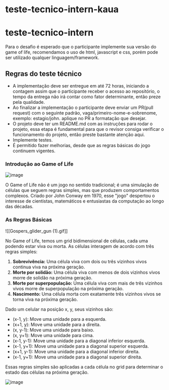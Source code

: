 # teste-tecnico-intern-kaua

# teste-tecnico-intern



Para o desafio é esperado que o participante implemente sua versão do game of life, recomendamos o uso de html, javascript e css, porém pode ser utilizado qualquer linguagem/framework.

## Regras do teste técnico

- A implementação deve ser entregue em até 72 horas, iniciando a contagem assim que o participante receber o acesso ao repositório, o tempo da entrega não irá contar como fator determinante, então preze pela qualidade. 
- Ao finalizar a implementação o participante deve enviar um PR(pull request) com o seguinte padrão, vaga/primeiro-nome-e-sobrenome, exemplo: estagio/john. aplique no PR a formatação que desejar.
- O projeto deve ter um README.md com as instruções para rodar o projeto, essa etapa é fundamental para que o revisor consiga verificar o funcionamento do projeto, então preste bastante atenção aqui.
- Implemente testes.
- É permitido fazer melhorias, desde que as regras básicas do jogo continuem vigentes. 

### Introdução ao Game of Life

![image](https://upload.wikimedia.org/wikipedia/commons/e/e5/Gospers_glider_gun.gif)

O Game of Life não é um jogo no sentido tradicional; é uma simulação de células que seguem regras simples, mas que produzem comportamentos complexos. Criado por John Conway em 1970, esse "jogo" despertou o interesse de cientistas, matemáticos e entusiastas da computação ao longo das décadas.

### As Regras Básicas
![[Gospers_glider_gun (1).gif]]

No Game of Life, temos um grid bidimensional de células, cada uma podendo estar viva ou morta. As células interagem de acordo com três regras simples:

1. **Sobrevivência:** Uma célula viva com dois ou três vizinhos vivos continua viva na próxima geração.
2. **Morte por solidão:** Uma célula viva com menos de dois vizinhos vivos morre de solidão na próxima geração.
3. **Morte por superpopulação:** Uma célula viva com mais de três vizinhos vivos morre de superpopulação na próxima geração.
4. **Nascimento:** Uma célula morta com exatamente três vizinhos vivos se torna viva na próxima geração.


Dado um celular na posição x, y, seus vizinhos são:

- (x-1, y): Move uma unidade para a esquerda.
- (x+1, y): Move uma unidade para a direita.
- (x, y-1): Move uma unidade para baixo.
- (x, y+1): Move uma unidade para cima.
- (x-1, y-1): Move uma unidade para a diagonal inferior esquerda.
- (x-1, y+1): Move uma unidade para a diagonal superior esquerda.
- (x+1, y-1): Move uma unidade para a diagonal inferior direita.
- (x-1, y+1): Move uma unidade para a diagonal superior direita.

Essas regras simples são aplicadas a cada célula no grid para determinar o estado das células na próxima geração.


![image](https://upload.wikimedia.org/wikipedia/commons/7/7e/GameOfLife_Glider_Animation.gif)
